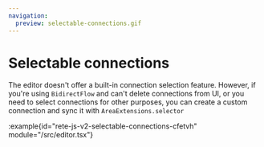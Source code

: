 ```yaml
---
navigation:
  preview: selectable-connections.gif
---
```


# Selectable connections

The editor doesn't offer a built-in connection selection feature. However, if you're using `BidirectFlow` and can't delete connections from UI, or you need to select connections for other purposes, you can create a custom connection and sync it with `AreaExtensions.selector`

:example{id="rete-js-v2-selectable-connections-cfetvh" module="/src/editor.tsx"}

